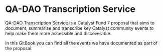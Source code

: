 # QA-DAO Transcription Service

[QA-DAO Transcription Service](https://cardano.ideascale.com/c/idea/383492) is a Catalyst Fund 7 proposal that aims to document, summarise and transcribe key Catalyst community events to help make them more accessible and discoverable.

In this GitBook you can find all the events we have documented as part of the proposal.
